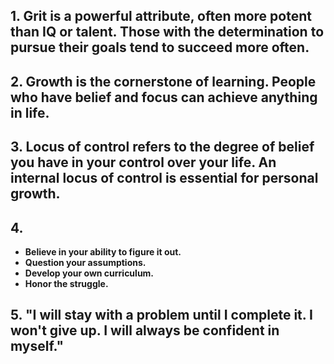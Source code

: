 ## 1. Grit is a powerful attribute, often more potent than IQ or talent. Those with the determination to pursue their goals tend to succeed more often.

## 2. Growth is the cornerstone of learning. People who have belief and focus can achieve anything in life.

## 3. Locus of control refers to the degree of belief you have in your control over your life. An internal locus of control is essential for personal growth.

## 4. 
- **Believe in your ability to figure it out.**
- **Question your assumptions.**
- **Develop your own curriculum.**
- **Honor the struggle.**

## 5. "I will stay with a problem until I complete it. I won't give up. I will always be confident in myself."
